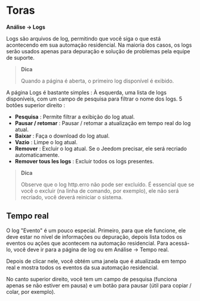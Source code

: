 # Toras
**Análise → Logs**

Logs são arquivos de log, permitindo que você siga o que está acontecendo em sua automação residencial. Na maioria dos casos, os logs serão usados apenas para depuração e solução de problemas pela equipe de suporte.

> **Dica**
>
> Quando a página é aberta, o primeiro log disponível é exibido.

A página Logs é bastante simples :
À esquerda, uma lista de logs disponíveis, com um campo de pesquisa para filtrar o nome dos logs.
5 botões superior direito :

- **Pesquisa** : Permite filtrar a exibição do log atual.
- **Pausar / retomar** : Pausar / retomar a atualização em tempo real do log atual.
- **Baixar** : Faça o download do log atual.
- **Vazio** : Limpe o log atual.
- **Remover** : Excluir o log atual. Se o Jeedom precisar, ele será recriado automaticamente.
- **Remover tous les logs** : Excluir todos os logs presentes.

> **Dica**
>
> Observe que o log http.erro não pode ser excluído. É essencial que se você o excluir (na linha de comando, por exemplo), ele não será recriado, você deverá reiniciar o sistema.

## Tempo real

O log "Evento" é um pouco especial. Primeiro, para que ele funcione, ele deve estar no nível de informações ou depuração, depois lista todos os eventos ou ações que acontecem na automação residencial. Para acessá-lo, você deve ir para a página de log ou em Análise → Tempo real.

Depois de clicar nele, você obtém uma janela que é atualizada em tempo real e mostra todos os eventos da sua automação residencial.

No canto superior direito, você tem um campo de pesquisa (funciona apenas se não estiver em pausa) e um botão para pausar (útil para copiar / colar, por exemplo).
